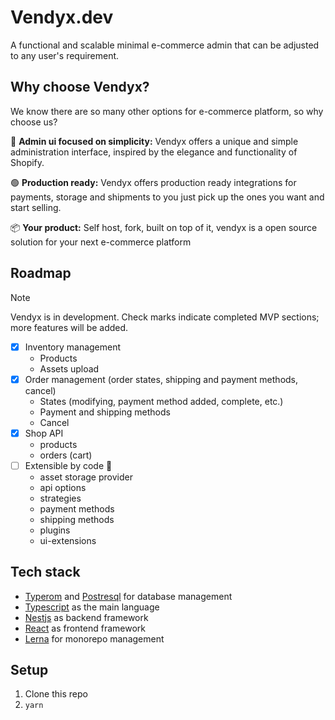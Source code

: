 # Vendyx.dev

A functional and scalable minimal e-commerce admin that can be adjusted to any user's requirement.

## Why choose Vendyx?

We know there are so many other options for e-commerce platform, so why choose us?

🎨 **Admin ui focused on simplicity:** Vendyx offers a unique and simple administration interface, inspired by the elegance and functionality of Shopify.

🟢 **Production ready:** Vendyx offers production ready integrations for payments, storage and shipments to you just pick up the ones you want and start selling.

📦 **Your product:** Self host, fork, built on top of it, vendyx is a open source solution for your next e-commerce platform

## Roadmap
> [!NOTE]
> Vendyx is in development. Check marks indicate completed MVP sections; more features will be added.

- [x] Inventory management
  - Products
  - Assets upload
- [x] Order management (order states, shipping and payment methods, cancel)
  - States (modifying, payment method added, complete, etc.)
  - Payment and shipping methods
  - Cancel
- [x] Shop API 
  - products
  - orders (cart)
- [ ] Extensible by code 🚧
  - asset storage provider
  - api options
  - strategies
  - payment methods
  - shipping methods
  - plugins
  - ui-extensions

## Tech stack

- [Typerom](https://typeorm.io/) and [Postresql](https://postgresql.org/) for database management
- [Typescript](https://www.typescriptlang.org/) as the main language
- [Nestjs](https://nestjs.com/) as backend framework
- [React](https://react.dev/) as frontend framework
- [Lerna](https://lerna.js.org/) for monorepo management

## Setup

1. Clone this repo
2. `yarn`
